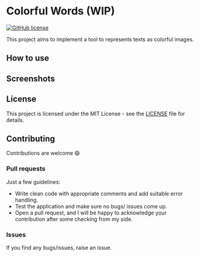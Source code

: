 # Colorful Words (WIP)

[![GitHub license](https://img.shields.io/github/license/AlexandreLadriere/ColorfulWords.svg)](https://github.com/AlexandreLadriere/ColorfulWords/blob/master/LICENSE)

This project aims to implement a tool to represents texts as colorful images.

## How to use

## Screenshots

## License
This project is licensed under the MIT License - see the [LICENSE] file for details.

## Contributing
Contributions are welcome :smile:

### Pull requests
Just a few guidelines:
-   Write clean code with appropriate comments and add suitable error handling.
-   Test the application and make sure no bugs/ issues come up.
-   Open a pull request, and I will be happy to acknowledge your contribution after some checking from my side.

### Issues
If you find any bugs/issues, raise an issue.

  [LICENSE]: <LICENSE>
  